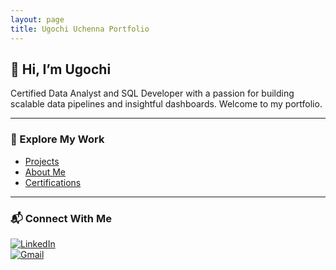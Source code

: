 ```yaml
---
layout: page
title: Ugochi Uchenna Portfolio
---
```


## 👋 Hi, I’m Ugochi

Certified Data Analyst and SQL Developer with a passion for building scalable data pipelines and insightful dashboards. Welcome to my portfolio.

---

### 📂 Explore My Work
- [Projects](/projects/)
- [About Me](/about/)
- [Certifications](/certifications/)

---

### 📬 Connect With Me

[![LinkedIn](https://img.shields.io/badge/LinkedIn-blue?logo=linkedin&logoColor=white)](https://www.linkedin.com/in/ugochi-ugoala-dc/)  
[![Gmail](https://img.shields.io/badge/Email-D14836?logo=gmail&logoColor=white)](mailto:ugochifavour123@gmail.com)
